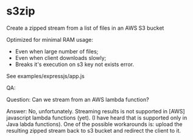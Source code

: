 # s3zip
Create a zipped stream from a list of files in an AWS S3 bucket

Optimized for minimal RAM usage:

- Even when large number of files;
- Even when client downloads slowly;
- Breaks it's execution on s3 key not exists error.

See examples/expressjs/app.js

QA:

Question:
Can we stream from an AWS lambda function?

Answer:
No, unfortunately. Streaming results is not supported in [AWS] javascript lambda functions (yet).
(I have heard that is supported only in Java labda functions).
One of the possible workarounds is: upload the resulting zipped stream back to s3 bucket and redirect the client to it.
